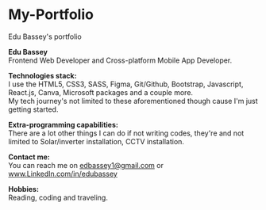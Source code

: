 # My-Portfolio
Edu Bassey's portfolio

**Edu Bassey** <br>
Frontend Web Developer and Cross-platform Mobile App Developer.

**Technologies stack:** <br>
I use the HTML5, CSS3, SASS, Figma, Git/Github, Bootstrap, Javascript, React.js, Canva, Microsoft packages and a couple more.<br>
My tech journey's not limited to these aforementioned though cause I'm just getting started.

**Extra-programming capabilities:** <br>
There are a lot other things I can do if not writing codes, they're and not limited to Solar/inverter installation, CCTV installation.

**Contact me:** <br>
You can reach me on edbassey1@gmail.com or www.LinkedIn.com/in/edubassey

**Hobbies:** <br>
Reading, coding and traveling.

